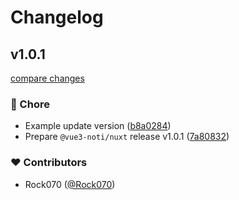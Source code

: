 # Changelog


## v1.0.1

[compare changes](https://github.com/Rock070/vue3-noti/compare/v1.0.1...v1.0.1)

### 🏡 Chore

- Example update version ([b8a0284](https://github.com/Rock070/vue3-noti/commit/b8a0284))
- Prepare `@vue3-noti/nuxt` release v1.0.1 ([7a80832](https://github.com/Rock070/vue3-noti/commit/7a80832))

### ❤️ Contributors

- Rock070 ([@Rock070](http://github.com/Rock070))

